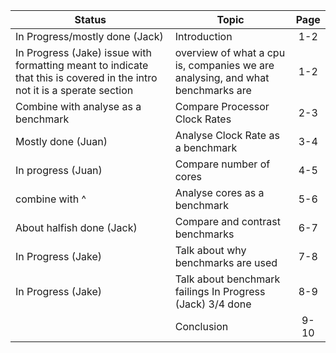 Status              			| Topic                              												|  Page
------------------------------- | --------------------------------------------------------------------------------- |:-----:
In Progress/mostly done (Jack)  | Introduction                       												|  1-2
In Progress (Jake)     issue with formatting meant to indicate that this is covered in the intro not it is a sperate section        | overview of what a cpu is, companies we are analysing, and what benchmarks are 	|  1-2
 Combine with analyse as a benchmark             			| Compare Processor Clock Rates      												|  2-3
Mostly done (Juan)  			| Analyse Clock Rate as a benchmark  												|  3-4
In progress (Juan)        		| Compare number of cores            												|  4-5
       combine with ^             			| Analyse cores as a benchmark       												|  5-6
About halfish done (Jack)  			| Compare and contrast benchmarks   											 	|  6-7
In Progress (Jake)  			| Talk about why benchmarks are used 												|  7-8
In Progress (Jake)  			| Talk about benchmark failings      								In Progress (Jack)		3/4 done		|  8-9
                    			| Conclusion                         												|  9-10
